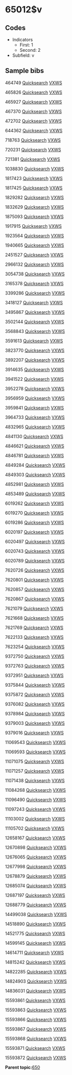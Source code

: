# 65012$v

## Codes

-   Indicators
    -   First: 1
    -   Second: 2
-   Subfield: v

## Sample bibs

464749 [Quicksearch](https://search.library.yale.edu/catalog/464749) [VXWS](http://prodorbis.library.yale.edu:7014/vxws/GetHoldingsService?bibId=464749)

465826 [Quicksearch](https://search.library.yale.edu/catalog/465826) [VXWS](http://prodorbis.library.yale.edu:7014/vxws/GetHoldingsService?bibId=465826)

465927 [Quicksearch](https://search.library.yale.edu/catalog/465927) [VXWS](http://prodorbis.library.yale.edu:7014/vxws/GetHoldingsService?bibId=465927)

467370 [Quicksearch](https://search.library.yale.edu/catalog/467370) [VXWS](http://prodorbis.library.yale.edu:7014/vxws/GetHoldingsService?bibId=467370)

472702 [Quicksearch](https://search.library.yale.edu/catalog/472702) [VXWS](http://prodorbis.library.yale.edu:7014/vxws/GetHoldingsService?bibId=472702)

644362 [Quicksearch](https://search.library.yale.edu/catalog/644362) [VXWS](http://prodorbis.library.yale.edu:7014/vxws/GetHoldingsService?bibId=644362)

718763 [Quicksearch](https://search.library.yale.edu/catalog/718763) [VXWS](http://prodorbis.library.yale.edu:7014/vxws/GetHoldingsService?bibId=718763)

720231 [Quicksearch](https://search.library.yale.edu/catalog/720231) [VXWS](http://prodorbis.library.yale.edu:7014/vxws/GetHoldingsService?bibId=720231)

721381 [Quicksearch](https://search.library.yale.edu/catalog/721381) [VXWS](http://prodorbis.library.yale.edu:7014/vxws/GetHoldingsService?bibId=721381)

1038830 [Quicksearch](https://search.library.yale.edu/catalog/1038830) [VXWS](http://prodorbis.library.yale.edu:7014/vxws/GetHoldingsService?bibId=1038830)

1817423 [Quicksearch](https://search.library.yale.edu/catalog/1817423) [VXWS](http://prodorbis.library.yale.edu:7014/vxws/GetHoldingsService?bibId=1817423)

1817425 [Quicksearch](https://search.library.yale.edu/catalog/1817425) [VXWS](http://prodorbis.library.yale.edu:7014/vxws/GetHoldingsService?bibId=1817425)

1829282 [Quicksearch](https://search.library.yale.edu/catalog/1829282) [VXWS](http://prodorbis.library.yale.edu:7014/vxws/GetHoldingsService?bibId=1829282)

1832629 [Quicksearch](https://search.library.yale.edu/catalog/1832629) [VXWS](http://prodorbis.library.yale.edu:7014/vxws/GetHoldingsService?bibId=1832629)

1875093 [Quicksearch](https://search.library.yale.edu/catalog/1875093) [VXWS](http://prodorbis.library.yale.edu:7014/vxws/GetHoldingsService?bibId=1875093)

1917915 [Quicksearch](https://search.library.yale.edu/catalog/1917915) [VXWS](http://prodorbis.library.yale.edu:7014/vxws/GetHoldingsService?bibId=1917915)

1923564 [Quicksearch](https://search.library.yale.edu/catalog/1923564) [VXWS](http://prodorbis.library.yale.edu:7014/vxws/GetHoldingsService?bibId=1923564)

1940665 [Quicksearch](https://search.library.yale.edu/catalog/1940665) [VXWS](http://prodorbis.library.yale.edu:7014/vxws/GetHoldingsService?bibId=1940665)

2451527 [Quicksearch](https://search.library.yale.edu/catalog/2451527) [VXWS](http://prodorbis.library.yale.edu:7014/vxws/GetHoldingsService?bibId=2451527)

2966132 [Quicksearch](https://search.library.yale.edu/catalog/2966132) [VXWS](http://prodorbis.library.yale.edu:7014/vxws/GetHoldingsService?bibId=2966132)

3054738 [Quicksearch](https://search.library.yale.edu/catalog/3054738) [VXWS](http://prodorbis.library.yale.edu:7014/vxws/GetHoldingsService?bibId=3054738)

3165378 [Quicksearch](https://search.library.yale.edu/catalog/3165378) [VXWS](http://prodorbis.library.yale.edu:7014/vxws/GetHoldingsService?bibId=3165378)

3399286 [Quicksearch](https://search.library.yale.edu/catalog/3399286) [VXWS](http://prodorbis.library.yale.edu:7014/vxws/GetHoldingsService?bibId=3399286)

3418127 [Quicksearch](https://search.library.yale.edu/catalog/3418127) [VXWS](http://prodorbis.library.yale.edu:7014/vxws/GetHoldingsService?bibId=3418127)

3495867 [Quicksearch](https://search.library.yale.edu/catalog/3495867) [VXWS](http://prodorbis.library.yale.edu:7014/vxws/GetHoldingsService?bibId=3495867)

3502144 [Quicksearch](https://search.library.yale.edu/catalog/3502144) [VXWS](http://prodorbis.library.yale.edu:7014/vxws/GetHoldingsService?bibId=3502144)

3568843 [Quicksearch](https://search.library.yale.edu/catalog/3568843) [VXWS](http://prodorbis.library.yale.edu:7014/vxws/GetHoldingsService?bibId=3568843)

3591613 [Quicksearch](https://search.library.yale.edu/catalog/3591613) [VXWS](http://prodorbis.library.yale.edu:7014/vxws/GetHoldingsService?bibId=3591613)

3823770 [Quicksearch](https://search.library.yale.edu/catalog/3823770) [VXWS](http://prodorbis.library.yale.edu:7014/vxws/GetHoldingsService?bibId=3823770)

3892207 [Quicksearch](https://search.library.yale.edu/catalog/3892207) [VXWS](http://prodorbis.library.yale.edu:7014/vxws/GetHoldingsService?bibId=3892207)

3914635 [Quicksearch](https://search.library.yale.edu/catalog/3914635) [VXWS](http://prodorbis.library.yale.edu:7014/vxws/GetHoldingsService?bibId=3914635)

3941522 [Quicksearch](https://search.library.yale.edu/catalog/3941522) [VXWS](http://prodorbis.library.yale.edu:7014/vxws/GetHoldingsService?bibId=3941522)

3952278 [Quicksearch](https://search.library.yale.edu/catalog/3952278) [VXWS](http://prodorbis.library.yale.edu:7014/vxws/GetHoldingsService?bibId=3952278)

3956959 [Quicksearch](https://search.library.yale.edu/catalog/3956959) [VXWS](http://prodorbis.library.yale.edu:7014/vxws/GetHoldingsService?bibId=3956959)

3959841 [Quicksearch](https://search.library.yale.edu/catalog/3959841) [VXWS](http://prodorbis.library.yale.edu:7014/vxws/GetHoldingsService?bibId=3959841)

3964733 [Quicksearch](https://search.library.yale.edu/catalog/3964733) [VXWS](http://prodorbis.library.yale.edu:7014/vxws/GetHoldingsService?bibId=3964733)

4832965 [Quicksearch](https://search.library.yale.edu/catalog/4832965) [VXWS](http://prodorbis.library.yale.edu:7014/vxws/GetHoldingsService?bibId=4832965)

4841130 [Quicksearch](https://search.library.yale.edu/catalog/4841130) [VXWS](http://prodorbis.library.yale.edu:7014/vxws/GetHoldingsService?bibId=4841130)

4846621 [Quicksearch](https://search.library.yale.edu/catalog/4846621) [VXWS](http://prodorbis.library.yale.edu:7014/vxws/GetHoldingsService?bibId=4846621)

4846781 [Quicksearch](https://search.library.yale.edu/catalog/4846781) [VXWS](http://prodorbis.library.yale.edu:7014/vxws/GetHoldingsService?bibId=4846781)

4849284 [Quicksearch](https://search.library.yale.edu/catalog/4849284) [VXWS](http://prodorbis.library.yale.edu:7014/vxws/GetHoldingsService?bibId=4849284)

4849303 [Quicksearch](https://search.library.yale.edu/catalog/4849303) [VXWS](http://prodorbis.library.yale.edu:7014/vxws/GetHoldingsService?bibId=4849303)

4852981 [Quicksearch](https://search.library.yale.edu/catalog/4852981) [VXWS](http://prodorbis.library.yale.edu:7014/vxws/GetHoldingsService?bibId=4852981)

4853489 [Quicksearch](https://search.library.yale.edu/catalog/4853489) [VXWS](http://prodorbis.library.yale.edu:7014/vxws/GetHoldingsService?bibId=4853489)

6019262 [Quicksearch](https://search.library.yale.edu/catalog/6019262) [VXWS](http://prodorbis.library.yale.edu:7014/vxws/GetHoldingsService?bibId=6019262)

6019270 [Quicksearch](https://search.library.yale.edu/catalog/6019270) [VXWS](http://prodorbis.library.yale.edu:7014/vxws/GetHoldingsService?bibId=6019270)

6019286 [Quicksearch](https://search.library.yale.edu/catalog/6019286) [VXWS](http://prodorbis.library.yale.edu:7014/vxws/GetHoldingsService?bibId=6019286)

6020197 [Quicksearch](https://search.library.yale.edu/catalog/6020197) [VXWS](http://prodorbis.library.yale.edu:7014/vxws/GetHoldingsService?bibId=6020197)

6020497 [Quicksearch](https://search.library.yale.edu/catalog/6020497) [VXWS](http://prodorbis.library.yale.edu:7014/vxws/GetHoldingsService?bibId=6020497)

6020743 [Quicksearch](https://search.library.yale.edu/catalog/6020743) [VXWS](http://prodorbis.library.yale.edu:7014/vxws/GetHoldingsService?bibId=6020743)

6020789 [Quicksearch](https://search.library.yale.edu/catalog/6020789) [VXWS](http://prodorbis.library.yale.edu:7014/vxws/GetHoldingsService?bibId=6020789)

7620726 [Quicksearch](https://search.library.yale.edu/catalog/7620726) [VXWS](http://prodorbis.library.yale.edu:7014/vxws/GetHoldingsService?bibId=7620726)

7620801 [Quicksearch](https://search.library.yale.edu/catalog/7620801) [VXWS](http://prodorbis.library.yale.edu:7014/vxws/GetHoldingsService?bibId=7620801)

7620857 [Quicksearch](https://search.library.yale.edu/catalog/7620857) [VXWS](http://prodorbis.library.yale.edu:7014/vxws/GetHoldingsService?bibId=7620857)

7620867 [Quicksearch](https://search.library.yale.edu/catalog/7620867) [VXWS](http://prodorbis.library.yale.edu:7014/vxws/GetHoldingsService?bibId=7620867)

7621079 [Quicksearch](https://search.library.yale.edu/catalog/7621079) [VXWS](http://prodorbis.library.yale.edu:7014/vxws/GetHoldingsService?bibId=7621079)

7621668 [Quicksearch](https://search.library.yale.edu/catalog/7621668) [VXWS](http://prodorbis.library.yale.edu:7014/vxws/GetHoldingsService?bibId=7621668)

7621769 [Quicksearch](https://search.library.yale.edu/catalog/7621769) [VXWS](http://prodorbis.library.yale.edu:7014/vxws/GetHoldingsService?bibId=7621769)

7622133 [Quicksearch](https://search.library.yale.edu/catalog/7622133) [VXWS](http://prodorbis.library.yale.edu:7014/vxws/GetHoldingsService?bibId=7622133)

7623254 [Quicksearch](https://search.library.yale.edu/catalog/7623254) [VXWS](http://prodorbis.library.yale.edu:7014/vxws/GetHoldingsService?bibId=7623254)

9372750 [Quicksearch](https://search.library.yale.edu/catalog/9372750) [VXWS](http://prodorbis.library.yale.edu:7014/vxws/GetHoldingsService?bibId=9372750)

9372763 [Quicksearch](https://search.library.yale.edu/catalog/9372763) [VXWS](http://prodorbis.library.yale.edu:7014/vxws/GetHoldingsService?bibId=9372763)

9372951 [Quicksearch](https://search.library.yale.edu/catalog/9372951) [VXWS](http://prodorbis.library.yale.edu:7014/vxws/GetHoldingsService?bibId=9372951)

9375844 [Quicksearch](https://search.library.yale.edu/catalog/9375844) [VXWS](http://prodorbis.library.yale.edu:7014/vxws/GetHoldingsService?bibId=9375844)

9375872 [Quicksearch](https://search.library.yale.edu/catalog/9375872) [VXWS](http://prodorbis.library.yale.edu:7014/vxws/GetHoldingsService?bibId=9375872)

9376082 [Quicksearch](https://search.library.yale.edu/catalog/9376082) [VXWS](http://prodorbis.library.yale.edu:7014/vxws/GetHoldingsService?bibId=9376082)

9378984 [Quicksearch](https://search.library.yale.edu/catalog/9378984) [VXWS](http://prodorbis.library.yale.edu:7014/vxws/GetHoldingsService?bibId=9378984)

9379003 [Quicksearch](https://search.library.yale.edu/catalog/9379003) [VXWS](http://prodorbis.library.yale.edu:7014/vxws/GetHoldingsService?bibId=9379003)

9379016 [Quicksearch](https://search.library.yale.edu/catalog/9379016) [VXWS](http://prodorbis.library.yale.edu:7014/vxws/GetHoldingsService?bibId=9379016)

11069543 [Quicksearch](https://search.library.yale.edu/catalog/11069543) [VXWS](http://prodorbis.library.yale.edu:7014/vxws/GetHoldingsService?bibId=11069543)

11069593 [Quicksearch](https://search.library.yale.edu/catalog/11069593) [VXWS](http://prodorbis.library.yale.edu:7014/vxws/GetHoldingsService?bibId=11069593)

11071075 [Quicksearch](https://search.library.yale.edu/catalog/11071075) [VXWS](http://prodorbis.library.yale.edu:7014/vxws/GetHoldingsService?bibId=11071075)

11071257 [Quicksearch](https://search.library.yale.edu/catalog/11071257) [VXWS](http://prodorbis.library.yale.edu:7014/vxws/GetHoldingsService?bibId=11071257)

11071438 [Quicksearch](https://search.library.yale.edu/catalog/11071438) [VXWS](http://prodorbis.library.yale.edu:7014/vxws/GetHoldingsService?bibId=11071438)

11084268 [Quicksearch](https://search.library.yale.edu/catalog/11084268) [VXWS](http://prodorbis.library.yale.edu:7014/vxws/GetHoldingsService?bibId=11084268)

11096490 [Quicksearch](https://search.library.yale.edu/catalog/11096490) [VXWS](http://prodorbis.library.yale.edu:7014/vxws/GetHoldingsService?bibId=11096490)

11097243 [Quicksearch](https://search.library.yale.edu/catalog/11097243) [VXWS](http://prodorbis.library.yale.edu:7014/vxws/GetHoldingsService?bibId=11097243)

11103002 [Quicksearch](https://search.library.yale.edu/catalog/11103002) [VXWS](http://prodorbis.library.yale.edu:7014/vxws/GetHoldingsService?bibId=11103002)

11105702 [Quicksearch](https://search.library.yale.edu/catalog/11105702) [VXWS](http://prodorbis.library.yale.edu:7014/vxws/GetHoldingsService?bibId=11105702)

12658167 [Quicksearch](https://search.library.yale.edu/catalog/12658167) [VXWS](http://prodorbis.library.yale.edu:7014/vxws/GetHoldingsService?bibId=12658167)

12670898 [Quicksearch](https://search.library.yale.edu/catalog/12670898) [VXWS](http://prodorbis.library.yale.edu:7014/vxws/GetHoldingsService?bibId=12670898)

12676065 [Quicksearch](https://search.library.yale.edu/catalog/12676065) [VXWS](http://prodorbis.library.yale.edu:7014/vxws/GetHoldingsService?bibId=12676065)

12677998 [Quicksearch](https://search.library.yale.edu/catalog/12677998) [VXWS](http://prodorbis.library.yale.edu:7014/vxws/GetHoldingsService?bibId=12677998)

12678879 [Quicksearch](https://search.library.yale.edu/catalog/12678879) [VXWS](http://prodorbis.library.yale.edu:7014/vxws/GetHoldingsService?bibId=12678879)

12685074 [Quicksearch](https://search.library.yale.edu/catalog/12685074) [VXWS](http://prodorbis.library.yale.edu:7014/vxws/GetHoldingsService?bibId=12685074)

12687197 [Quicksearch](https://search.library.yale.edu/catalog/12687197) [VXWS](http://prodorbis.library.yale.edu:7014/vxws/GetHoldingsService?bibId=12687197)

12688779 [Quicksearch](https://search.library.yale.edu/catalog/12688779) [VXWS](http://prodorbis.library.yale.edu:7014/vxws/GetHoldingsService?bibId=12688779)

14499038 [Quicksearch](https://search.library.yale.edu/catalog/14499038) [VXWS](http://prodorbis.library.yale.edu:7014/vxws/GetHoldingsService?bibId=14499038)

14518890 [Quicksearch](https://search.library.yale.edu/catalog/14518890) [VXWS](http://prodorbis.library.yale.edu:7014/vxws/GetHoldingsService?bibId=14518890)

14521775 [Quicksearch](https://search.library.yale.edu/catalog/14521775) [VXWS](http://prodorbis.library.yale.edu:7014/vxws/GetHoldingsService?bibId=14521775)

14599145 [Quicksearch](https://search.library.yale.edu/catalog/14599145) [VXWS](http://prodorbis.library.yale.edu:7014/vxws/GetHoldingsService?bibId=14599145)

14614711 [Quicksearch](https://search.library.yale.edu/catalog/14614711) [VXWS](http://prodorbis.library.yale.edu:7014/vxws/GetHoldingsService?bibId=14614711)

14815242 [Quicksearch](https://search.library.yale.edu/catalog/14815242) [VXWS](http://prodorbis.library.yale.edu:7014/vxws/GetHoldingsService?bibId=14815242)

14822285 [Quicksearch](https://search.library.yale.edu/catalog/14822285) [VXWS](http://prodorbis.library.yale.edu:7014/vxws/GetHoldingsService?bibId=14822285)

14824903 [Quicksearch](https://search.library.yale.edu/catalog/14824903) [VXWS](http://prodorbis.library.yale.edu:7014/vxws/GetHoldingsService?bibId=14824903)

14836031 [Quicksearch](https://search.library.yale.edu/catalog/14836031) [VXWS](http://prodorbis.library.yale.edu:7014/vxws/GetHoldingsService?bibId=14836031)

15593861 [Quicksearch](https://search.library.yale.edu/catalog/15593861) [VXWS](http://prodorbis.library.yale.edu:7014/vxws/GetHoldingsService?bibId=15593861)

15593863 [Quicksearch](https://search.library.yale.edu/catalog/15593863) [VXWS](http://prodorbis.library.yale.edu:7014/vxws/GetHoldingsService?bibId=15593863)

15593866 [Quicksearch](https://search.library.yale.edu/catalog/15593866) [VXWS](http://prodorbis.library.yale.edu:7014/vxws/GetHoldingsService?bibId=15593866)

15593867 [Quicksearch](https://search.library.yale.edu/catalog/15593867) [VXWS](http://prodorbis.library.yale.edu:7014/vxws/GetHoldingsService?bibId=15593867)

15593868 [Quicksearch](https://search.library.yale.edu/catalog/15593868) [VXWS](http://prodorbis.library.yale.edu:7014/vxws/GetHoldingsService?bibId=15593868)

15593871 [Quicksearch](https://search.library.yale.edu/catalog/15593871) [VXWS](http://prodorbis.library.yale.edu:7014/vxws/GetHoldingsService?bibId=15593871)

15593872 [Quicksearch](https://search.library.yale.edu/catalog/15593872) [VXWS](http://prodorbis.library.yale.edu:7014/vxws/GetHoldingsService?bibId=15593872)

**Parent topic:**[650](../../tags/650/650.md)

